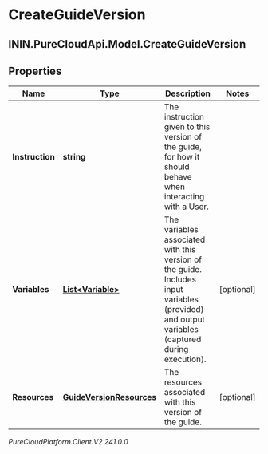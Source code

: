 # CreateGuideVersion

## ININ.PureCloudApi.Model.CreateGuideVersion

## Properties

|Name | Type | Description | Notes|
|------------ | ------------- | ------------- | -------------|
| **Instruction** | **string** | The instruction given to this version of the guide, for how it should behave when interacting with a User. | |
| **Variables** | [**List&lt;Variable&gt;**](Variable) | The variables associated with this version of the guide. Includes input variables (provided) and output variables (captured during execution). | [optional] |
| **Resources** | [**GuideVersionResources**](GuideVersionResources) | The resources associated with this version of the guide. | [optional] |



_PureCloudPlatform.Client.V2 241.0.0_

